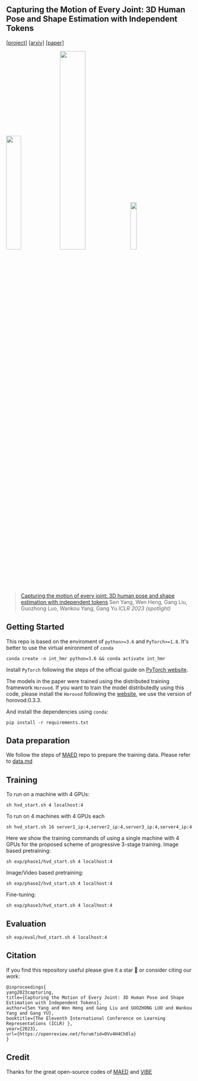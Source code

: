 ## Capturing the Motion of Every Joint: 3D Human Pose and Shape Estimation with Independent Tokens

[[project]](https://yangsenius.github.io/INT_HMR_Model/) [[arxiv]](https://arxiv.org/abs/2303.00298) [[paper]](https://openreview.net/forum?id=0Vv4H4Ch0la)

<img src="doc/dance5_.gif" width="28%"> <img src="doc/micheal2.gif" width="37%">  <img src="doc/out3.gif" width="18%"> 


> [Capturing the motion of every joint: 3D human pose and shape estimation with independent tokens](https://openreview.net/pdf?id=0Vv4H4Ch0la)
> Sen Yang, Wen Heng, Gang Liu, Guozhong Luo, Wankou Yang, Gang Yu
> *ICLR 2023 (spotlight)*


## Getting Started


This repo is based on the enviroment of `python>=3.6` and `PyTorch>=1.8`. It's better to use the virtual enironment of `conda`

```
conda create -n int_hmr python=3.6 && conda activate int_hmr
```

Install `PyTorch` following the steps of the official guide on [PyTorch website](https://pytorch.org/get-started/locally/).

The models in the paper were trained using the distributed training framework `Horovod`. If you want to train the model distributedly using this code, please install the `Horovod` following the [website](https://horovod.readthedocs.io/en/stable/), we use the version of horovod:0.3.3.

And install the dependencies using `conda`:

```
pip install -r requirements.txt
```

## Data preparation

We follow the steps of [MAED](https://github.com/ziniuwan/maed) repo to prepare the training data. Please refer to [data.md](doc/data.md)

## Training 


To run on a machine with 4 GPUs:

```
sh hvd_start.sh 4 localhost:4
```

To run on 4 machines with 4 GPUs each

```
sh hvd_start.sh 16 server1_ip:4,server2_ip:4,server3_ip:4,server4_ip:4
```
Here we show the training commands of using a single machine with 4 GPUs for the proposed scheme of progressive 3-stage training.
Image based pretraining:
```
sh exp/phase1/hvd_start.sh 4 localhost:4
``` 
Image/Video based pretraining:
```
sh exp/phase2/hvd_start.sh 4 localhost:4
``` 
Fine-tuning:
```
sh exp/phase3/hvd_start.sh 4 localhost:4
``` 

## Evaluation

```
sh exp/eval/hvd_start.sh 4 localhost:4
```

## Citation
If you find this repository useful please give it a star 🌟 or consider citing our work:

```
@inproceedings{
yang2023capturing,
title={Capturing the Motion of Every Joint: 3D Human Pose and Shape Estimation with Independent Tokens},
author={Sen Yang and Wen Heng and Gang Liu and GUOZHONG LUO and Wankou Yang and Gang YU},
booktitle={The Eleventh International Conference on Learning Representations (ICLR) },
year={2023},
url={https://openreview.net/forum?id=0Vv4H4Ch0la}
}
```

## Credit
Thanks for the great open-source codes of [MAED](https://github.com/ziniuwan/maed) and [VIBE](https://github.com/mkocabas/VIBE)

